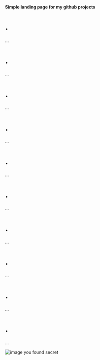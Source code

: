 #### Simple landing page for my github projects
# .

...

# .

... 

# .

...

# .

... 

# .

...

# .

... 

# .

...

# .

... 

# .

...

# .

... 


![image](https://github.com/user-attachments/assets/1203e354-1fa6-48fa-bdb3-3ef106aeceb9)
you found secret
